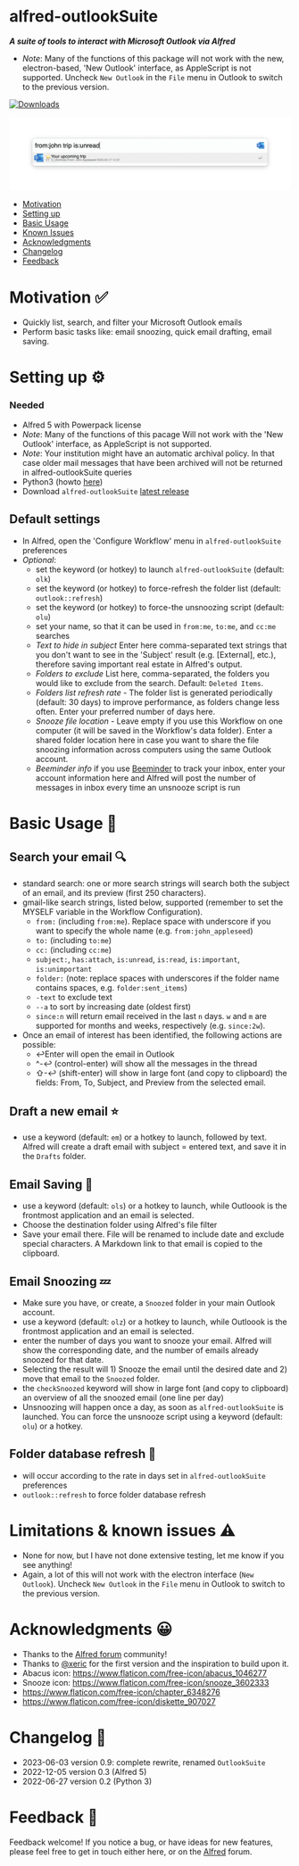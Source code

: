 # alfred-outlookSuite
***A suite of tools to interact with Microsoft Outlook via Alfred***



- *Note*: Many of the functions of this package will not work with the new, electron-based, 'New Outlook' interface, as AppleScript is not supported. Uncheck `New Outlook` in the `File` menu in Outlook to switch to the previous version.

<a href="https://github.com/giovannicoppola/alfred-outlookSuite/releases/latest/">
<img alt="Downloads"
src="https://img.shields.io/github/downloads/giovannicoppola/alfred-outlookSuite/total?color=purple&label=Downloads"><br/>
</a>

![](images/alfred-OutlookSuite.png)

<!-- MarkdownTOC autolink="true" bracket="round" depth="3" autoanchor="true" -->

- [Motivation](#motivation)
- [Setting up](#setting-up)
- [Basic Usage](#usage)
- [Known Issues](#known-issues)
- [Acknowledgments](#acknowledgments)
- [Changelog](#changelog)
- [Feedback](#feedback)

<!-- /MarkdownTOC -->


<h1 id="motivation">Motivation ✅</h1>

- Quickly list, search, and filter your Microsoft Outlook emails 
- Perform basic tasks like: email snoozing, quick email drafting, email saving. 



<h1 id="setting-up">Setting up ⚙️</h1>

### Needed
- Alfred 5 with Powerpack license
- *Note*: Many of the functions of this pacage Will not work with the 'New Outlook' interface, as AppleScript is not supported. 
- *Note*: Your institution might have an automatic archival policy. In that case older mail messages that have been archived will not be returned in alfred-outlookSuite queries
- Python3 (howto [here](https://www.freecodecamp.org/news/python-version-on-mac-update/))
- Download `alfred-outlookSuite` [latest release](https://github.com/giovannicoppola/alfred-outlookSuite/releases/latest)



## Default settings 
- In Alfred, open the 'Configure Workflow' menu in `alfred-outlookSuite` preferences
- *Optional*:	
	- set the keyword (or hotkey) to launch `alfred-outlookSuite` (default: `olk`) 
	- set the keyword (or hotkey) to force-refresh the folder list (default: `outlook::refresh`)
	- set the keyword (or hotkey) to force-the unsnoozing script (default: `olu`)
	- set your name, so that it can be used in `from:me`, `to:me`, and `cc:me` searches
	- *Text to hide in subject* Enter here comma-separated text strings that you don't want to see in the 'Subject' result (e.g. [External], <External> etc.), therefore saving important real estate in Alfred's output.
	- *Folders to exclude* List here, comma-separated, the folders you would like to exclude from the search. Default: `Deleted Items`. 
	- *Folders list refresh rate*	- The folder list is generated periodically (default: 30 days) to improve performance, as folders change less often. Enter your preferred number of days here.
	- *Snooze file location* - Leave empty if you use this Workflow on one computer (it will be saved in the Workflow's data folder). Enter a shared folder location here in case you want to share the file snoozing information across computers using the same Outlook account.
	- *Beeminder info* if you use [Beeminder](https://www.beeminder.com/) to track your inbox, enter your account information here and Alfred will post the number of messages in inbox every time an unsnooze script is run


<h1 id="usage">Basic Usage 📖</h1>

## Search your email 🔍

- standard search: one or more search strings will search both the subject of an email, and its preview (first 250 characters). 
- gmail-like search strings, listed below, supported (remember to set the MYSELF variable in the Workflow Configuration). 
	- `from:` (including `from:me`). Replace space with underscore if you want to specify the whole name (e.g. `from:john_appleseed`)
	- `to:` (including `to:me`)
	- `cc:` (including `cc:me`)
	- `subject:`,  `has:attach`, `is:unread`, `is:read`, `is:important`, `is:unimportant`  
	- `folder:` (note: replace spaces with underscores if the folder name contains spaces, e.g. `folder:sent_items`)
	- `-text` to exclude text 
	- `--a` to sort by increasing date (oldest first)
	- `since:n` will return email received in the last `n` days. `w` and `m` are supported for months and weeks, respectively (e.g. `since:2w`).
- Once an email of interest has been identified, the following actions are possible:
	- ↩️Enter will open the email in Outlook
	- ^-↩️ (control-enter) will show all the messages in the thread
	- ⇧-↩️ (shift-enter) will show in large font (and copy to clipboard)  the fields: From, To, Subject, and Preview from the selected email. 
 
## Draft a new email ⭐
- use a keyword (default: `em`) or a hotkey to launch, followed by text. Alfred will create a draft email with subject =  entered text, and save it  in the `Drafts` folder. 

## Email Saving 💾
- use a keyword (default: `ols`) or a hotkey to launch, while Outloook is the frontmost application and an email is selected. 
- Choose the destination folder using Alfred's file filter
- Save your email there. File will be renamed to include date and exclude special characters. A Markdown link to that email is copied to the clipboard. 



## Email Snoozing 💤
- Make sure you have, or create, a `Snoozed` folder in your main Outlook account. 
- use a keyword (default: `olz`) or a hotkey to launch, while Outloook is the frontmost application and an email is selected. 
- enter the number of days you want to snooze your email. Alfred will show the corresponding date, and the number of emails already snoozed for that date. 
- Selecting the result will 1) Snooze the email until the desired date and 2) move that email to the `Snoozed` folder. 
- the `checkSnoozed` keyword will show in large font (and copy to clipboard) an overview of all the snoozed email (one line per day) 
- Unsnoozing will happen once a day, as soon as `alfred-outlookSuite` is launched. You can force the unsnooze script using a keyword (default: `olu`) or a hotkey. 


## Folder database refresh 🔄
- will occur according to the rate in days set in `alfred-outlookSuite` preferences
- `outlook::refresh` to force folder database refresh


<h1 id="known-issues">Limitations & known issues ⚠️</h1>

- None for now, but I have not done extensive testing, let me know if you see anything!
- Again, a lot of this will not work with the electron interface (`New Outlook`). Uncheck `New Outlook` in the `File` menu in Outlook to switch to the previous version.



<h1 id="acknowledgments">Acknowledgments 😀</h1>

- Thanks to the [Alfred forum](https://www.alfredforum.com) community!
- Thanks to [@xeric](https://github.com/xeric) for the first version and the inspiration to build upon it. 
- Abacus icon: https://www.flaticon.com/free-icon/abacus_1046277
- Snooze icon: https://www.flaticon.com/free-icon/snooze_3602333
- https://www.flaticon.com/free-icon/chapter_6348276
- https://www.flaticon.com/free-icon/diskette_907027
	
<h1 id="changelog">Changelog 🧰</h1>

- 2023-06-03 version 0.9: complete rewrite, renamed `OutlookSuite`
- 2022-12-05 version 0.3 (Alfred 5)
- 2022-06-27 version 0.2 (Python 3)


<h1 id="feedback">Feedback 🧐</h1>

Feedback welcome! If you notice a bug, or have ideas for new features, please feel free to get in touch either here, or on the [Alfred](https://www.alfredforum.com) forum. 


